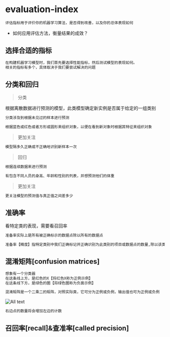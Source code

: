 # evaluation-index

```bash
评估指标用于评价你的机器学习算法，是否得到改善，以及你的总体表现如何
```

* 如何应用评估方法，衡量结果的成效？

## 选择合适的指标

```bash
在构建机器学习模型时，我们首先要选择性能指标，然后测试模型的表现如何。
相关的指标有多个，具体取决于我们要尝试解决的问题
```

## 分类和回归

>分类

根据离散数据进行预测的模型，此类模型确定新实例是否属于给定的一组类别

```bash
分类涉及到根据未见过的样本进行预测
```

```bash
根据蓝色或红色或者方形或圆形来组织对象，以便在看到新对象时根据其特征来组织对象
```

>更加关注

```bash
模型隔多久正确或不正确地识别新样本一次
```

>回归

```bash
根据连续数据来进行预测
```

```bash
有包含不同人员的身高、年龄和性别的列表，并想预测他们的体重
```

>更加关注

```bash
更关注模型的预测值与真正值之间差多少
```

## 准确率

看特定类的表现，需要看召回率

```bash
准备率实际上是所有被正确标示的数据点除以所有的数据点
```

```bash
准备率【精度】指特定类别中我们正确标记并正确识别为此类别的项目或数据点的数量,除以该类别中全部项目或数据点的数量
```

## 混淆矩阵[confusion matrices]

```bash
想象有一个分类器
在这条线上方，是红色的X【将红色X称为正例示例】
在这条线下方，是绿色的圈【将绿色圈称为负面示例】
```

```bash
混淆矩阵是一个二乘二的矩阵，对照实际类，它可分为正例或负例，输出值也可为正例或负例
```

![All text](http://ww1.sinaimg.cn/large/dc05ba18gy1flppv8ifsjj20is05ytai.jpg)

```bash
右边点的数量将会增加左边的计数
```

## 召回率[recall]&查准率[called precision]

```bash

```